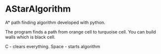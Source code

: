 # AStarAlgorithm
A* path finding algorithm developed with python. 

The program finds a path from orange cell to turquoise cell. 
You can build walls which is black cell.

C - clears everything. 
Space - starts algorithm

